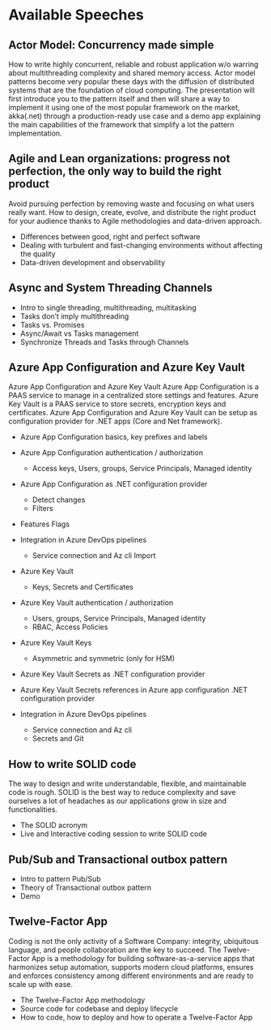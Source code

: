 # Available Speeches

## Actor Model: Concurrency made simple

How to write highly concurrent, reliable and robust application w/o warring about multithreading complexity and  shared memory access. Actor model patterns become very popular these days with the diffusion of distributed systems that are the foundation of cloud computing.
The presentation will first introduce you to the pattern itself and then will share a way to implement it using one of the most popular framework on the market, akka(.net) through a production-ready use case and a demo app explaining the main capabilities of the framework that simplify a lot the pattern implementation.

## Agile and Lean organizations: progress not perfection, the only way to build the right product

Avoid pursuing perfection by removing waste and focusing on what users really want. How to design, create, evolve, and distribute the right product for your audience thanks to Agile methodologies and data-driven approach.

- Differences between good, right and perfect software
- Dealing with turbulent and fast-changing environments without affecting the quality
- Data-driven development and observability

## Async and System Threading Channels

- Intro to single threading, multithreading, multitasking
- Tasks don’t imply multithreading
- Tasks vs. Promises
- Async/Await vs Tasks management
- Synchronize Threads and Tasks through Channels

## Azure App Configuration and Azure Key Vault

Azure App Configuration and Azure Key Vault
Azure App Configuration is a PAAS service to manage in a centralized store settings and features.
Azure Key Vault is a PAAS service to store secrets, encryption keys and certificates.
Azure App Configuration and Azure Key Vault can be setup as configuration provider for .NET apps (Core and Net framework).

- Azure App Configuration basics, key prefixes and labels
- Azure App Configuration authentication / authorization
  - Access keys, Users, groups, Service Principals, Managed identity
- Azure App Configuration as .NET configuration provider
  - Detect changes
  - Filters
- Features Flags
- Integration in Azure DevOps pipelines
  - Service connection and Az cli Import

- Azure Key Vault
  - Keys, Secrets and Certificates
- Azure Key Vault authentication / authorization
  - Users, groups, Service Principals, Managed identity
  - RBAC, Access Policies
- Azure Key Vault Keys
  - Asymmetric and symmetric (only for HSM)
- Azure Key Vault Secrets as .NET configuration provider
- Azure Key Vault Secrets references in Azure app configuration .NET configuration provider
- Integration in Azure DevOps pipelines
  - Service connection and Az cli
  - Secrets and Git

## How to write SOLID code

The way to design and write understandable, flexible, and maintainable code is rough. SOLID is the best way to reduce complexity and save ourselves a lot of headaches as our applications grow in size and functionalities.

- The SOLID acronym
- Live and Interactive coding session to write SOLID code

## Pub/Sub and Transactional outbox pattern

- Intro to pattern Pub/Sub
- Theory of Transactional outbox pattern
- Demo

## Twelve-Factor App

Coding is not the only activity of a Software Company: integrity, ubiquitous language, and people collaboration are the key to succeed. The Twelve-Factor App is a methodology for building software-as-a-service apps that harmonizes setup automation, supports modern cloud platforms, ensures and enforces consistency among different environments and are ready to scale up with ease.

- The Twelve-Factor App methodology
- Source code for codebase and deploy lifecycle
- How to code, how to deploy and how to operate a Twelve-Factor App
